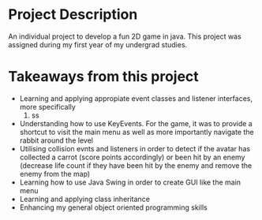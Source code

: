 # Project Description
An individual project to develop a fun 2D game in java. This project was assigned during my first year of my undergrad studies.

# Takeaways from this project
* Learning and applying appropiate event classes and listener interfaces, more specifically
    1. ss
* Understanding how to use KeyEvents. For the game, it was to provide a shortcut to visit the main menu as well as more importantly navigate the rabbit around the level 
* Utilising collision evnts and listeners in order to detect if the avatar has collected a carrot (score points accordingly) or been hit by an enemy (decrease life count if they have been hit by the enemy and remove the enemy from the map)
* Learning how to use Java Swing in order to create GUI like the main menu
* Learning and applying class inheritance 
* Enhancing my general object oriented programming skills

